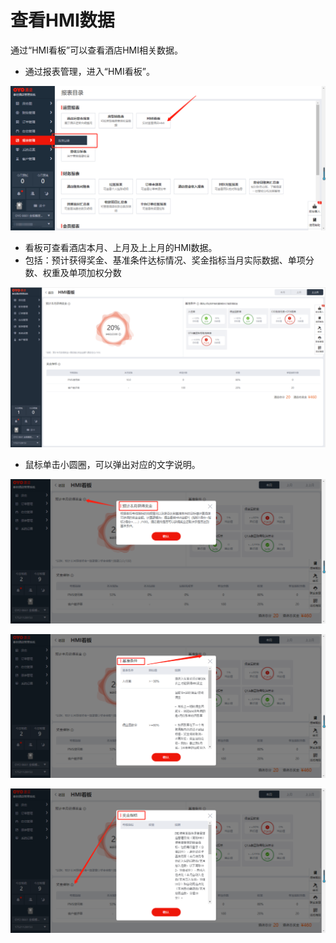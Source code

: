 # 查看HMI数据

通过“HMI看板”可以查看酒店HMI相关数据。

* 通过报表管理，进入“HMI看板”。

![](../../../.gitbook/assets/image%20%28533%29.png)

* 看板可查看酒店本月、上月及上上月的HMI数据。
* 包括：预计获得奖金、基准条件达标情况、奖金指标当月实际数据、单项分数、权重及单项加权分数

![](../../../.gitbook/assets/image%20%28564%29.png)

* 鼠标单击小圆圈，可以弹出对应的文字说明。

![](../../../.gitbook/assets/image%20%28373%29.png)

![](../../../.gitbook/assets/image%20%28163%29.png)

![](../../../.gitbook/assets/image%20%28275%29.png)

